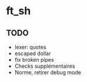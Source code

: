 # ft_sh

## TODO

- lexer: quotes
- escaped dollar
- fix broken pipes
- Checks supplémentaires
- Norme, retirer debug mode
